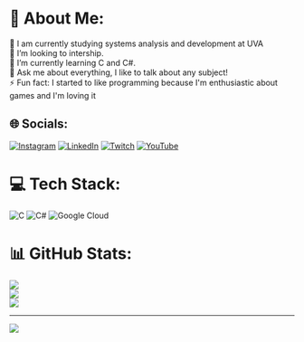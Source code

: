 # 💫 About Me:
🔭 I am currently studying systems analysis and development at UVA<br>👯 I’m looking to intership.<br>🌱 I’m currently learning C and C#.<br>💬 Ask me about everything, I like to talk about any subject!<br>⚡ Fun fact: I started to like programming because I'm enthusiastic about games and I'm loving it


## 🌐 Socials:
[![Instagram](https://img.shields.io/badge/Instagram-%23E4405F.svg?logo=Instagram&logoColor=white)](https://instagram.com/https://www.instagram.com/eduardocaetanooo/) [![LinkedIn](https://img.shields.io/badge/LinkedIn-%230077B5.svg?logo=linkedin&logoColor=white)](https://linkedin.com/in/https://www.linkedin.com/in/eduardo-caetano-silva-do-nascimento-38421b1bb/) [![Twitch](https://img.shields.io/badge/Twitch-%239146FF.svg?logo=Twitch&logoColor=white)](https://twitch.tv/https://www.twitch.tv/japonesdu) [![YouTube](https://img.shields.io/badge/YouTube-%23FF0000.svg?logo=YouTube&logoColor=white)](https://youtube.com/@https://www.youtube.com/channel/UCGlC-HlR_pGIaNAduohIV-g) 

# 💻 Tech Stack:
![C](https://img.shields.io/badge/c-%2300599C.svg?style=for-the-badge&logo=c&logoColor=white) ![C#](https://img.shields.io/badge/c%23-%23239120.svg?style=for-the-badge&logo=c-sharp&logoColor=white) ![Google Cloud](https://img.shields.io/badge/Google%20Cloud-%234285F4.svg?style=for-the-badge&logo=google-cloud&logoColor=white)
# 📊 GitHub Stats:
![](https://github-readme-stats.vercel.app/api?username=EduardoCaetano110&theme=vue-dark&hide_border=false&include_all_commits=true&count_private=true)<br/>
![](https://github-readme-streak-stats.herokuapp.com/?user=EduardoCaetano110&theme=vue-dark&hide_border=false)<br/>
![](https://github-readme-stats.vercel.app/api/top-langs/?username=EduardoCaetano110&theme=vue-dark&hide_border=false&include_all_commits=true&count_private=true&layout=compact)

---
[![](https://visitcount.itsvg.in/api?id=EduardoCaetano110&icon=2&color=1)](https://visitcount.itsvg.in)

<!-- Proudly created with GPRM ( https://gprm.itsvg.in ) -->
